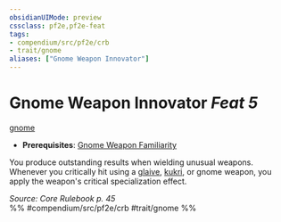 ```yaml
---
obsidianUIMode: preview
cssclass: pf2e,pf2e-feat
tags:
- compendium/src/pf2e/crb
- trait/gnome
aliases: ["Gnome Weapon Innovator"]
---
```

# Gnome Weapon Innovator  *Feat 5*  
[gnome](/rules/traits/gnome.md)  

- **Prerequisites**: [Gnome Weapon Familiarity](/compendium/feats/gnome-weapon-familiarity.md)

You produce outstanding results when wielding unusual weapons. Whenever you critically hit using a [glaive](/compendium/equipment/items/glaive.md), [kukri](/compendium/equipment/items/kukri.md), or gnome weapon, you apply the weapon's critical specialization effect.

*Source: Core Rulebook p. 45*  
%% #compendium/src/pf2e/crb #trait/gnome %%